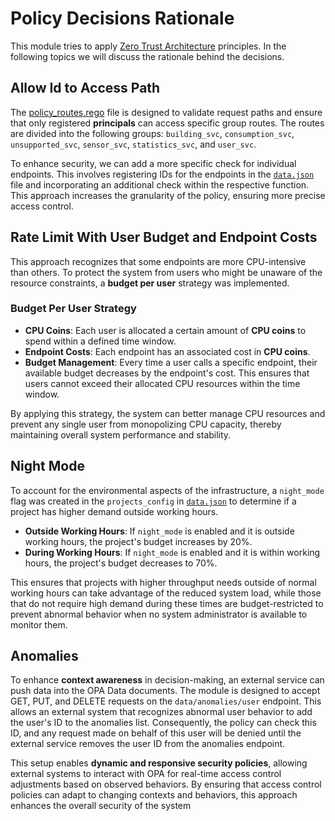 # Policy Decisions Rationale

This module tries to apply [Zero Trust Architecture](https://nvlpubs.nist.gov/nistpubs/SpecialPublications/NIST.SP.800-207.pdf) principles.
In the following topics we will discuss the rationale behind the decisions.

## Allow Id to Access Path

The [policy_routes.rego](../policies/policy_routes.rego) file is designed to validate request paths and ensure that only registered **principals** can access specific group routes. The routes are divided into the following groups: `building_svc`, `consumption_svc`, `unsupported_svc`, `sensor_svc`, `statistics_svc`, and `user_svc`.

To enhance security, we can add a more specific check for individual endpoints. This involves registering IDs for the endpoints in the [`data.json`](../opa-policies/data.json) file and incorporating an additional check within the respective function. This approach increases the granularity of the policy, ensuring more precise access control.

## Rate Limit With User Budget and Endpoint Costs

This approach recognizes that some endpoints are more CPU-intensive than others. To protect the system from users who might be unaware of the resource constraints, a **budget per user** strategy was implemented.

### Budget Per User Strategy

- **CPU Coins**: Each user is allocated a certain amount of **CPU coins** to spend within a defined time window.
- **Endpoint Costs**: Each endpoint has an associated cost in **CPU coins**.
- **Budget Management**: Every time a user calls a specific endpoint, their available budget decreases by the endpoint's cost. This ensures that users cannot exceed their allocated CPU resources within the time window.

By applying this strategy, the system can better manage CPU resources and prevent any single user from monopolizing CPU capacity, thereby maintaining overall system performance and stability.

## Night Mode

To account for the environmental aspects of the infrastructure, a `night_mode` flag was created in the `projects_config` in [`data.json`](../opa-policies/data.json) to determine if a project has higher demand outside working hours.

- **Outside Working Hours**: If `night_mode` is enabled and it is outside working hours, the project's budget increases by 20%.
- **During Working Hours**: If `night_mode` is enabled and it is within working hours, the project's budget decreases to 70%.

This ensures that projects with higher throughput needs outside of normal working hours can take advantage of the reduced system load, while those that do not require high demand during these times are budget-restricted to prevent abnormal behavior when no system administrator is available to monitor them.

## Anomalies

To enhance **context awareness** in decision-making, an external service can push data into the OPA Data documents. The module is designed to accept GET, PUT, and DELETE requests on the `data/anomalies/user` endpoint. This allows an external system that recognizes abnormal user behavior to add the user's ID to the anomalies list. Consequently, the policy can check this ID, and any request made on behalf of this user will be denied until the external service removes the user ID from the anomalies endpoint.

This setup enables **dynamic and responsive security policies**, allowing external systems to interact with OPA for real-time access control adjustments based on observed behaviors. By ensuring that access control policies can adapt to changing contexts and behaviors, this approach enhances the overall security of the system